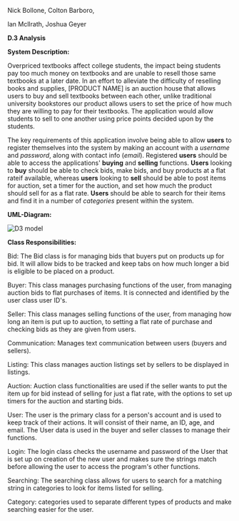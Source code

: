 Nick Bollone, Colton Barboro,

Ian Mcllrath, Joshua Geyer

**D.3 Analysis**



**System Description:**

Overpriced textbooks affect college students, the impact being students pay too much money on textbooks and are unable to resell those same textbooks at a later date. In an effort to alleviate the difficulty of reselling books and supplies, [PRODUCT NAME] is an auction house that allows users to buy and sell textbooks between each other, unlike traditional university bookstores our product allows users to set the price of how much they are willing to pay for their textbooks. The application would allow students to sell to one another using price points decided upon by the students.

The key requirements of this application involve being able to allow **users** to register themselves into the system by making an account with a _username_ and _password_, along with contact info (_email_). Registered **users** should be able to access the applications&#39; **buying** and **selling** functions. **Users** looking to **buy** should be able to check bids, make bids, and buy products at a flat rateif available, whereas **users** looking to **sell** should be able to post items for auction, set a timer for the auction, and set how much the product should sell for as a flat rate. **Users** should be able to search for their items and find it in a number of _categories_ present within the system.























**UML-Diagram:**

 ![D3 model](https://user-images.githubusercontent.com/55336227/76183441-9ebdb980-6185-11ea-9658-f4b8b27dc6c6.png)

**Class Responsibilities:**

Bid: The Bid class is for managing bids that buyers put on products up for bid. It will allow bids to be tracked and keep tabs on how much longer a bid is eligible to be placed on a product.

Buyer: This class manages purchasing functions of the user, from managing auction bids to flat purchases of items. It is connected and identified by the user class user ID&#39;s.

Seller: This class manages selling functions of the user, from managing how long an item is put up to auction, to setting a flat rate of purchase and checking bids as they are given from users.

Communication: Manages text communication between users (buyers and sellers).

Listing: This class manages auction listings set by sellers to be displayed in listings.

Auction: Auction class functionalities are used if the seller wants to put the item up for bid instead of selling for just a flat rate, with the options to set up timers for the auction and starting bids.

User: The user is the primary class for a person&#39;s account and is used to keep track of their actions. It will consist of their name, an ID, age, and email. The User data is used in the buyer and seller classes to manage their functions.

Login: The login class checks the username and password of the User that is set up on creation of the new user and makes sure the strings match before allowing the user to access the program&#39;s other functions.

Searching: The searching class allows for users to search for a matching string in categories to look for items listed for selling.

Category: categories used to separate different types of products and make searching easier for the user.
